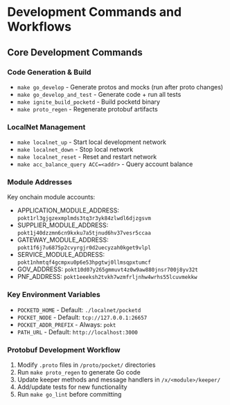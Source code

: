 # Development Commands and Workflows

## Core Development Commands

### Code Generation & Build

- `make go_develop` - Generate protos and mocks (run after proto changes)
- `make go_develop_and_test` - Generate code + run all tests
- `make ignite_build_pocketd` - Build pocketd binary
- `make proto_regen` - Regenerate protobuf artifacts

### LocalNet Management

- `make localnet_up` - Start local development network
- `make localnet_down` - Stop local network
- `make localnet_reset` - Reset and restart network
- `make acc_balance_query ACC=<addr>` - Query account balance

### Module Addresses

Key onchain module accounts:

- APPLICATION_MODULE_ADDRESS: `pokt1rl3gjgzexmplmds3tq3r3yk84zlwdl6djzgsvm`
- SUPPLIER_MODULE_ADDRESS: `pokt1j40dzzmn6cn9kxku7a5tjnud6hv37vesr5ccaa`
- GATEWAY_MODULE_ADDRESS: `pokt1f6j7u6875p2cvyrgjr0d2uecyzah0kget9vlpl`
- SERVICE_MODULE_ADDRESS: `pokt1nhmtqf4gcmpxu0p6e53hpgtwj0llmsqpxtumcf`
- GOV_ADDRESS: `pokt10d07y265gmmuvt4z0w9aw880jnsr700j8yv32t`
- PNF_ADDRESS: `pokt1eeeksh2tvkh7wzmfrljnhw4wrhs55lcuvmekkw`

### Key Environment Variables

- `POCKETD_HOME` - Default: `./localnet/pocketd`
- `POCKET_NODE` - Default: `tcp://127.0.0.1:26657`
- `POCKET_ADDR_PREFIX` - Always: `pokt`
- `PATH_URL` - Default: `http://localhost:3000`

### Protobuf Development Workflow

1. Modify `.proto` files in `/proto/pocket/` directories
2. Run `make proto_regen` to generate Go code
3. Update keeper methods and message handlers in `/x/<module>/keeper/`
4. Add/update tests for new functionality
5. Run `make go_lint` before committing
